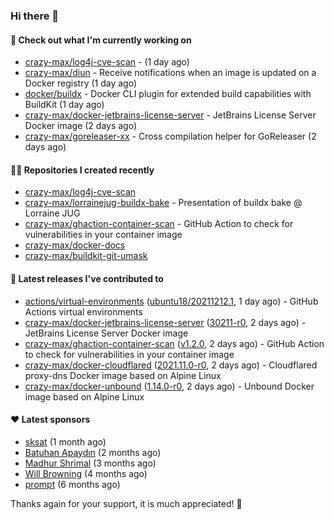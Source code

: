 ### Hi there 👋

#### 👷 Check out what I'm currently working on

- [crazy-max/log4j-cve-scan](https://github.com/crazy-max/log4j-cve-scan) -  (1 day ago)
- [crazy-max/diun](https://github.com/crazy-max/diun) - Receive notifications when an image is updated on a Docker registry (1 day ago)
- [docker/buildx](https://github.com/docker/buildx) - Docker CLI plugin for extended build capabilities with BuildKit (1 day ago)
- [crazy-max/docker-jetbrains-license-server](https://github.com/crazy-max/docker-jetbrains-license-server) - JetBrains License Server Docker image (2 days ago)
- [crazy-max/goreleaser-xx](https://github.com/crazy-max/goreleaser-xx) - Cross compilation helper for GoReleaser (2 days ago)

#### 👨‍💻 Repositories I created recently

- [crazy-max/log4j-cve-scan](https://github.com/crazy-max/log4j-cve-scan)
- [crazy-max/lorrainejug-buildx-bake](https://github.com/crazy-max/lorrainejug-buildx-bake) - Presentation of buildx bake @ Lorraine JUG
- [crazy-max/ghaction-container-scan](https://github.com/crazy-max/ghaction-container-scan) - GitHub Action to check for vulnerabilities in your container image
- [crazy-max/docker-docs](https://github.com/crazy-max/docker-docs)
- [crazy-max/buildkit-git-umask](https://github.com/crazy-max/buildkit-git-umask)

#### 🚀 Latest releases I've contributed to

- [actions/virtual-environments](https://github.com/actions/virtual-environments) ([ubuntu18/20211212.1](https://github.com/actions/virtual-environments/releases/tag/ubuntu18%2F20211212.1), 1 day ago) - GitHub Actions virtual environments
- [crazy-max/docker-jetbrains-license-server](https://github.com/crazy-max/docker-jetbrains-license-server) ([30211-r0](https://github.com/crazy-max/docker-jetbrains-license-server/releases/tag/30211-r0), 2 days ago) - JetBrains License Server Docker image
- [crazy-max/ghaction-container-scan](https://github.com/crazy-max/ghaction-container-scan) ([v1.2.0](https://github.com/crazy-max/ghaction-container-scan/releases/tag/v1.2.0), 2 days ago) - GitHub Action to check for vulnerabilities in your container image
- [crazy-max/docker-cloudflared](https://github.com/crazy-max/docker-cloudflared) ([2021.11.0-r0](https://github.com/crazy-max/docker-cloudflared/releases/tag/2021.11.0-r0), 2 days ago) - Cloudflared proxy-dns Docker image based on Alpine Linux
- [crazy-max/docker-unbound](https://github.com/crazy-max/docker-unbound) ([1.14.0-r0](https://github.com/crazy-max/docker-unbound/releases/tag/1.14.0-r0), 2 days ago) - Unbound Docker image based on Alpine Linux

#### ❤️ Latest sponsors
- [sksat](https://github.com/sksat) (1 month ago)
- [Batuhan Apaydın](https://github.com/developer-guy) (2 months ago)
- [Madhur Shrimal](https://github.com/shrimalmadhur) (3 months ago)
- [Will Browning](https://github.com/willbrowningme) (4 months ago)
- [prompt](https://github.com/pr-mpt) (6 months ago)

Thanks again for your support, it is much appreciated! 🙏
